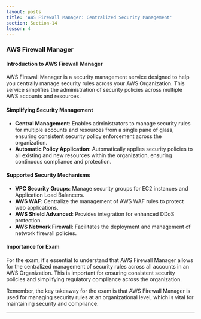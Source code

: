 ```yaml
---
layout: posts
title: 'AWS Firewall Manager: Centralized Security Management'
section: Section-14
lesson: 4
---
```


### AWS Firewall Manager

#### Introduction to AWS Firewall Manager

AWS Firewall Manager is a security management service designed to help you centrally manage security rules across your AWS Organization. This service simplifies the administration of security policies across multiple AWS accounts and resources.

<!-- pagebreak -->

#### Simplifying Security Management

- **Central Management**: Enables administrators to manage security rules for multiple accounts and resources from a single pane of glass, ensuring consistent security policy enforcement across the organization.
- **Automatic Policy Application**: Automatically applies security policies to all existing and new resources within the organization, ensuring continuous compliance and protection.

<!-- pagebreak -->

#### Supported Security Mechanisms

- **VPC Security Groups**: Manage security groups for EC2 instances and Application Load Balancers.
- **AWS WAF**: Centralize the management of AWS WAF rules to protect web applications.
- **AWS Shield Advanced**: Provides integration for enhanced DDoS protection.
- **AWS Network Firewall**: Facilitates the deployment and management of network firewall policies.

<!-- pagebreak -->

#### Importance for Exam

For the exam, it's essential to understand that AWS Firewall Manager allows for the centralized management of security rules across all accounts in an AWS Organization. This is important for ensuring consistent security policies and simplifying regulatory compliance across the organization.

Remember, the key takeaway for the exam is that AWS Firewall Manager is used for managing security rules at an organizational level, which is vital for maintaining security and compliance.

---
